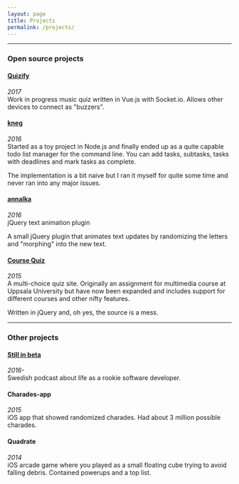 ```yaml
---
layout: page
title: Projects
permalink: /projects/
---
```

---
### Open source projects
#### [Quizify](https://github.com/anton-g/quizify)
*2017*  
Work in progress music quiz written in Vue.js with Socket.io. Allows other devices to connect as "buzzers".
#### [kneg](https://github.com/anton-g/kneg)
*2016*  
Started as a toy project in Node.js and finally ended up as a quite capable todo list manager for the command line. You can add tasks, subtasks, tasks with deadlines and mark tasks as complete.

The implementation is a bit naive but I ran it myself for quite some time and never ran into any major issues.

#### [annalka](https://github.com/anton-g/annalka)
*2016*  
jQuery text animation plugin

A small jQuery plugin that animates text updates by randomizing the letters and "morphing" into the new text.
#### [Course Quiz](https://github.com/anton-g/course-quiz)
*2015*  
A multi-choice quiz site. Originally an assignment for multimedia course at Uppsala University but have now been expanded and includes support for different courses and other nifty features.

Written in jQuery and, oh yes, the source is a mess.

---
### Other projects
#### [Still in beta](http://stillinbeta.se)
*2016-*  
Swedish podcast about life as a rookie software developer.
#### Charades-app
*2015*  
iOS app that showed randomized charades. Had about 3 million possible charades.

#### Quadrate
*2014*  
iOS arcade game where you played as a small floating cube trying to avoid falling debris. Contained powerups and a top list.